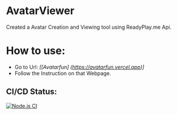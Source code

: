 # AvatarViewer

Created a Avatar Creation and Viewing tool using ReadyPlay.me Api.

# How to use:
- Go to Url:
  *[[Avatarfun] (https://avatarfun.vercel.app)]*
- Follow the Instruction on that Webpage.

## CI/CD Status:
[![Node.js CI](https://github.com/AbrahimZaman360/AvatarViewer/actions/workflows/node.js.yml/badge.svg)](https://github.com/AbrahimZaman360/AvatarViewer/actions/workflows/node.js.yml)
